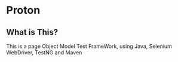 # Proton

## What is This?
This is a page Object Model Test FrameWork, using Java, Selenium WebDriver, TestNG and Maven